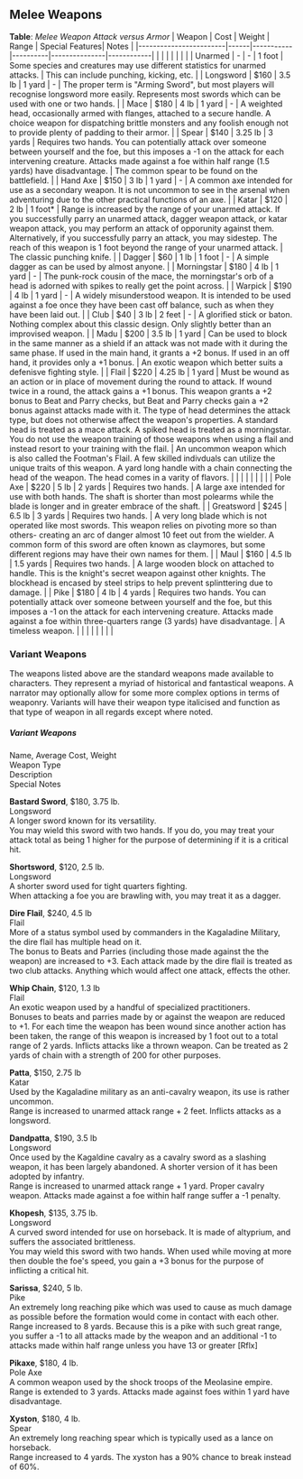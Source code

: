 ## Melee Weapons

**Table**: *Melee Weapon Attack versus Armor*
| Weapon                 | Cost | Weight      | Range | Special Features| Notes |
|------------------------|------|-----------|----------|---------------|------------|
|                        |      |           |          |            |  |
| Unarmed                |   -  | -   | 1 foot  | Some species and creatures may use different statistics for unarmed attacks. | This can include punching, kicking, etc. |
| Longsword              | $160 | 3.5 lb | 1 yard | - | The proper term is "Arming Sword", but most players will recognise longsword more easily. Represents most swords which can be used with one or two hands. |
| Mace                   | $180 | 4 lb | 1 yard   | - | A weighted head, occasionally armed with flanges, attached to a secure handle. A choice weapon for dispatching brittle monsters and any foolish enough not to provide plenty of padding to their armor. |
| Spear                  | $140 | 3.25 lb | 3 yards   | Requires two hands. You can potentially attack over someone between yourself and the foe, but this imposes a -1 on the attack for each intervening creature. Attacks made against a foe within half range (1.5 yards) have disadvantage. | The common spear to be found on the battlefield. |
| Hand Axe               | $150 | 3 lb | 1 yard   | - | A common axe intended for use as a secondary weapon. It is not uncommon to see in the arsenal when adventuring due to the other practical functions of an axe. |
| Katar                  | $120 | 2 lb | 1 foot*   | Range is increased by the range of your unarmed attack. If you successfully parry an unarmed attack, dagger weapon attack, or katar weapon attack, you may perform an attack of opporunity against them. Alternatively, if you successfully parry an attack, you may sidestep. The reach of this weapon is 1 foot beyond the range of your unarmed attack. | The classic punching knife. |
| Dagger                 | $60 | 1 lb | 1 foot   | - | A simple dagger as can be used by almost anyone.  |
| Morningstar            | $180 | 4 lb | 1 yard   | - | The punk-rock cousin of the mace, the morningstar's orb of a head is adorned with spikes to really get the point across. |
| Warpick                | $190 | 4 lb | 1 yard   | - | A widely misunderstood weapon. It is intended to be used against a foe once they have been cast off balance, such as when they have been laid out. |
| Club                | $40 | 3 lb | 2 feet   | - | A glorified stick or baton. Nothing complex about this classic design. Only slightly better than an improvised weapon. |
| Madu               | $200 | 3.5 lb | 1 yard   | Can be used to block in the same manner as a shield if an attack was not made with it during the same phase. If used in the main hand, it grants a +2 bonus. If used in an off hand, it provides only a +1 bonus. | An exotic weapon which better suits a defenisve fighting style. |
| Flail              | $220 | 4.25 lb | 1 yard   | Must be wound as an action or in place of movement during the round to attack. If wound twice in a round, the attack gains a +1 bonus. This weapon grants a +2 bonus to Beat and Parry checks, but Beat and Parry checks gain a +2 bonus against attacks made with it. The type of head determines the attack type, but does not otherwise affect the weapon's properties. A standard head is treated as a mace attack. A spiked head is treated as a morningstar. You do not use the weapon training of those weapons when using a flail and instead resort to your training with the flail. | An uncommon weapon which is also called the Footman's Flail. A few skilled indivduals can utilize the unique traits of this weapon. A yard long handle with a chain connecting the head of the weapon. The head comes in a varity of flavors. |
|                        |      |           |          |            |  |
| Pole Axe               | $220 | 5 lb | 2 yards   | Requires two hands. | A large axe intended for use with both hands. The shaft is shorter than most polearms while the blade is longer and in greater embrace of the shaft. |
| Greatsword             | $245 | 6.5 lb | 3 yards   | Requires two hands. | A very long blade which is not operated like most swords. This weapon relies on pivoting more so than others- creating an arc of danger almost 10 feet out from the wielder. A common form of this sword are often known as claymores, but some different regions may have their own names for them. |
| Maul                   | $160 | 4.5 lb | 1.5 yards   | Requires two hands. | A large wooden block on attached to handle. This is the knight's secret weapon against other knights. The blockhead is encased by steel strips to help prevent splinttering due to damage. |
| Pike                   | $180 | 4 lb | 4 yards   | Requires two hands. You can potentially attack over someone between yourself and the foe, but this imposes a -1 on the attack for each intervening creature. Attacks made against a foe within three-quarters range (3 yards) have disadvantage. | A timeless weapon. |
|                        |      |           |          |            |  |

### Variant Weapons
The weapons listed above are the standard weapons made available to characters. They represent a myriad of historical and fantastical weapons. A narrator may optionally allow for some more complex options in terms of weaponry. Variants will have their weapon type italicised and function as that type of weapon in all regards except where noted.

##### Variant Weapons
Name, Average Cost, Weight  
Weapon Type  
Description  
Special Notes

**Bastard Sword**, $180, 3.75 lb.  
Longsword  
A longer sword known for its versatility.  
You may wield this sword with two hands. If you do, you may treat your attack total as being 1 higher for the purpose of determining if it is a critical hit.

**Shortsword**, $120, 2.5 lb.  
Longsword  
A shorter sword used for tight quarters fighting.  
When attacking a foe you are brawling with, you may treat it as a dagger.

**Dire Flail**, $240, 4.5 lb  
Flail  
More of a status symbol used by commanders in the Kagaladine Military, the dire flail has multiple head on it.  
The bonus to Beats and Parries (including those made against the the weapon) are increased to +3. Each attack made by the dire flail is treated as two club attacks. Anything which would affect one attack, effects the other.

**Whip Chain**, $120, 1.3 lb  
Flail  
An exotic weapon used by a handful of specialized practitioners.  
Bonuses to beats and parries made by or against the weapon are reduced to +1. For each time the weapon has been wound since another action has been taken, the range of this weapon is increased by 1 foot out to a total range of 2 yards. Inflicts attacks like a thrown weapon. Can be treated as 2 yards of chain with a strength of 200 for other purposes.

**Patta**, $150, 2.75 lb  
Katar  
Used by the Kagaladine military as an anti-cavalry weapon, its use is rather uncommon.  
Range is increased to unarmed attack range + 2 feet. Inflicts attacks as a longsword.

**Dandpatta**, $190, 3.5 lb  
Longsword  
Once used by the Kagaldine cavalry as a cavalry sword as a slashing weapon, it has been largely abandoned. A shorter version of it has been adopted by infantry.  
Range is increased to unarmed attack range + 1 yard. Proper cavalry weapon. Attacks made against a foe within half range suffer a -1 penalty.

**Khopesh**, $135, 3.75 lb.  
Longsword  
A curved sword intended for use on horseback. It is made of altyprium, and suffers the associated brittleness.  
You may wield this sword with two hands. When used while moving at more then double the foe's speed, you gain a +3 bonus for the purpose of inflicting a critical hit.

**Sarissa**, $240, 5 lb.  
Pike  
An extremely long reaching pike which was used to cause as much damage as possible before the formation would come in contact with each other.  
Range increased to 8 yards. Because this is a pike with such great range, you suffer a -1 to all attacks made by the weapon and an additional -1 to attacks made within half range unless you have 13 or greater [Rflx]

**Pikaxe**, $180, 4 lb.  
Pole Axe  
A common weapon used by the shock troops of the Meolasine empire.  
Range is extended to 3 yards. Attacks made against foes within 1 yard have disadvantage.

**Xyston**, $180, 4 lb.  
Spear  
An extremely long reaching spear which is typically used as a lance on horseback.  
Range increased to 4 yards. The xyston has a 90% chance to break instead of 60%.

